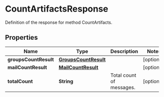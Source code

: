 

# CountArtifactsResponse

Definition of the response for method CountArtifacts.

## Properties

| Name | Type | Description | Notes |
|------------ | ------------- | ------------- | -------------|
|**groupsCountResult** | [**GroupsCountResult**](GroupsCountResult.md) |  |  [optional] |
|**mailCountResult** | [**MailCountResult**](MailCountResult.md) |  |  [optional] |
|**totalCount** | **String** | Total count of messages. |  [optional] |



